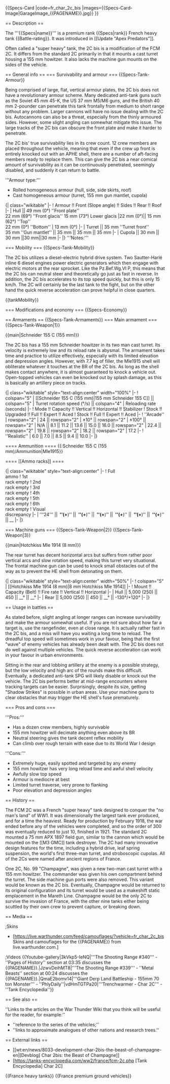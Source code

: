 {{Specs-Card
|code=fr_char_2c_bis
|images={{Specs-Card-Image|GarageImage_{{PAGENAME}}.jpg}}
}}

== Description ==
<!-- ''In the description, the first part should be about the history of the creation and combat usage of the vehicle, as well as its key features. In the second part, tell the reader about the ground vehicle in the game. Insert a screenshot of the vehicle, so that if the novice player does not remember the vehicle by name, he will immediately understand what kind of vehicle the article is talking about.'' -->
The '''{{Specs|name}}''' is a premium rank {{Specs|rank}} French heavy tank {{Battle-rating}}. It was introduced in [[Update "Apex Predators"]].

Often called a "super heavy" tank, the 2C bis is a modification of the FCM 2C. It differs from the standard 2C primarily in that it mounts a cast turret housing a 155 mm howitzer. It also lacks the machine gun mounts on the sides of the vehicle.

== General info ==
=== Survivability and armour ===
{{Specs-Tank-Armour}}
<!-- ''Describe armour protection. Note the most well protected and key weak areas. Appreciate the layout of modules as well as the number and location of crew members. Is the level of armour protection sufficient, is the placement of modules helpful for survival in combat? If necessary use a visual template to indicate the most secure and weak zones of the armour.'' -->

Being comprised of large, flat, vertical armour plates, the 2C bis does not have a revolutionary armour scheme. Many dedicated anti-tank guns such as the Soviet 45 mm 45-K, the US 37 mm M5/M6 guns, and the British 40 mm 2-pounder can penetrate this tank frontally from medium to short range without any problem. Larger cannons will have no issue dealing with the 2C bis. Autocannons can also be a threat, especially from the thinly armoured sides. However, some slight angling can somewhat mitigate this issue. The large tracks of the 2C bis can obscure the front plate and make it harder to penetrate.

The 2C bis' true survivability lies in its crew count. 12 crew members are placed throughout the vehicle, meaning that even if the crew up front is entirely knocked out with an APHE shell, there are a number of aft-facing members ready to replace them. This can give the 2C bis a near comical amount of survivability as it can be continuously penetrated, seemingly disabled, and suddenly it can return to battle.

'''Armour type:'''

* Rolled homogeneous armour (hull, side, side skirts, roof)
* Cast homogeneous armour (turret, 155 mm gun mantlet, cupola)

{| class="wikitable"
|-
! Armour !! Front (Slope angle) !! Sides !! Rear !! Roof
|-
| Hull || 49 mm (0°) ''Front plate'' <br>22 mm (69°) ''Front glacis'' 15 mm (73°) Lower glacis
|22 mm (0°)|| 15 mm (62°) ''Top'' <br>22 mm (0°) ''Bottom''
| 13 mm (0°)
|-
| Turret || 35 mm ''Turret front'' <br> 35 mm ''Gun mantlet'' || 35 mm || 35 mm || 35 mm
|-
| Cupola || 30 mm || 30 mm ||30 mm||30 mm
|-
|}
'''Notes:''' <!-- Any additional notes which the user needs to be aware of -->
<!-- Example: * Suspension wheels are 20 mm thick, tracks are 30 mm thick, and torsion bars are 60 mm thick. -->

=== Mobility ===
{{Specs-Tank-Mobility}}
<!-- ''Write about the mobility of the ground vehicle. Estimate the specific power and manoeuvrability, as well as the maximum speed forwards and backwards.'' -->
The 2C bis utilizes a diesel-electric hybrid drive system. Two Sautter-Harlé inline 6 diesel engines power electric generators which then engage with electric motors at the rear sprocket. Like the Pz.Bef.Wg.VI P, this means that the 2C bis can neutral steer and theoretically go just as fast in reverse. In addition, the 2C bis accelerates to its top speed quickly, but this is only 15 km/h. The 2C will certainly be the last tank to the fight, but on the other hand the quick reverse acceleration can prove helpful in close quarters.

{{tankMobility}}

=== Modifications and economy ===
{{Specs-Economy}}

== Armaments ==
{{Specs-Tank-Armaments}}
=== Main armament ===
{{Specs-Tank-Weapon|1}}
<!-- ''Give the reader information about the characteristics of the main gun. Assess its effectiveness in a battle based on the reloading speed, ballistics and the power of shells. Do not forget about the flexibility of the fire, that is how quickly the cannon can be aimed at the target, open fire on it and aim at another enemy. Add a link to the main article on the gun: <code><nowiki>{{main|Name of the weapon}}</nowiki></code>. Describe in general terms the ammunition available for the main gun. Give advice on how to use them and how to fill the ammunition storage.'' -->
{{main|Schneider 155 C (155 mm)}}

The 2C bis has a 155 mm Schneider howitzer in its two man cast turret. Its velocity is extremely low and its reload rate is abysmal. The armament takes time and practice to utilize effectively, especially with its limited elevation and depression angles. However, with 7.7 kg of filler, the Mle1915 shell will obliterate whatever it touches at the BR of the 2C bis. As long as the shell makes contact anywhere, it is almost guaranteed to knock a vehicle out. Open-topped vehicles can even be knocked out by splash damage, as this is basically an artillery piece on tracks.

{| class="wikitable" style="text-align:center" width="100%"
|-
! colspan="5" | [[Schneider 155 C (155 mm)|155 mm Schneider 155 C]] || colspan="5" | Turret rotation speed (°/s) || colspan="4" | Reloading rate (seconds)
|-
! Mode !! Capacity !! Vertical !! Horizontal !! Stabilizer
! Stock !! Upgraded !! Full !! Expert !! Aced
! Stock !! Full !! Expert !! Aced
|-
! ''Arcade''
| rowspan="2" | 24 || rowspan="2" | ±10° || rowspan="2" | ±100° || rowspan="2" | N/A || 8.1 || 11.2 || 13.6 || 15.0 || 16.0 || rowspan="2" | 22.4 || rowspan="2" | 19.8 || rowspan="2" | 18.2 || rowspan="2" | 17.2
|-
! ''Realistic''
| 6.0 || 7.0 || 8.5 || 9.4 || 10.0
|-
|}

==== Ammunition ====
{{:Schneider 155 C (155 mm)/Ammunition|Mle1915}}

==== [[Ammo racks]] ====
<!-- [[File:Ammoracks_{{PAGENAME}}.png|right|thumb|x250px|[[Ammo racks]] of the {{PAGENAME}}]] -->
<!-- '''Last updated:''' -->
{| class="wikitable" style="text-align:center"
|-
! Full<br>ammo
! 1st<br>rack empty
! 2nd<br>rack empty
! 3rd<br>rack empty
! 4th<br>rack empty
! 5th<br>rack empty
! 6th<br>rack empty
! Visual<br>discrepancy
|-
| '''24''' || __&nbsp;''(+__)'' || __&nbsp;''(+__)'' || __&nbsp;''(+__)'' || __&nbsp;''(+__)'' || __&nbsp;''(+__)'' || __&nbsp;''(+__)'' || __
|-
|}

=== Machine guns ===
{{Specs-Tank-Weapon|2}}
{{Specs-Tank-Weapon|3}}
<!-- ''Offensive and anti-aircraft machine guns not only allow you to fight some aircraft but also are effective against lightly armoured vehicles. Evaluate machine guns and give recommendations on its use.'' -->
{{main|Hotchkiss Mle 1914 (8 mm)}}

The rear turret has decent horizontal arcs but suffers from rather poor vertical arcs and slow rotation speed, making this turret very situational. The frontal machine gun can be used to knock small obstacles out of the way as to prevent the HE shell from detonating on them.

{| class="wikitable" style="text-align:center" width="50%"
|-
! colspan="5" | [[Hotchkiss Mle 1914 (8 mm)|8 mm Hotchkiss Mle 1914]]
|-
! Mount !! Capacity (Belt) !! Fire rate !! Vertical !! Horizontal
|-
| Hull || 5,000 (250) || 450 || __° || __°
|-
| Rear || 5,000 (250) || 450 || __° || -130°/+120°
|-
|}

== Usage in battles ==
<!-- ''Describe the tactics of playing in the vehicle, the features of using vehicles in the team and advice on tactics. Refrain from creating a "guide" - do not impose a single point of view but instead give the reader food for thought. Describe the most dangerous enemies and give recommendations on fighting them. If necessary, note the specifics of the game in different modes (AB, RB, SB).'' -->
As stated before, slight angling at longer ranges can increase survivability and make the armour somewhat useful. If you are not sure about how far a target is, use the rangefinder, even at close range. It is actually rather fast in the 2C bis, and a miss will have you waiting a long time to reload. The dreadful top speed will sometimes work in your favour, being that the first "wave" of enemy vehicles has already been dealt with. The 2C bis does not do well against multiple vehicles. The quick reverse acceleration can work in your favour in urban environments.

Sitting in the rear and lobbing artillery at the enemy is a possible strategy, but the low velocity and high arc of the rounds make this difficult. Eventually, a dedicated anti-tank SPG will likely disable or knock out the vehicle. The 2C bis performs better at mid-range encounters where tracking targets can be easier. Surprisingly, despite its size, getting "Shadow Strikes" is possible in urban areas. Use your machine guns to clear obstacles that may trigger the HE shell's fuse prematurely.

=== Pros and cons ===
<!-- ''Summarise and briefly evaluate the vehicle in terms of its characteristics and combat effectiveness. Mark its pros and cons in a bulleted list. Try not to use more than 6 points for each of the characteristics. Avoid using categorical definitions such as "bad", "good" and the like - use substitutions with softer forms such as "inadequate" and "effective".'' -->

'''Pros:'''

* Has a dozen crew members, highly survivable
* 155 mm howitzer will decimate anything even above its BR
* Neutral steering gives the tank decent reflex mobility
* Can climb over rough terrain with ease due to its World War I design

'''Cons:'''

* Extremely huge, easily spotted and targeted by any enemy
* 155 mm howitzer has very long reload time and awful shell velocity
* Awfully slow top speed
* Armour is mediocre at best
* Limited turret traverse, very prone to flanking
* Poor elevation and depression angles

== History ==
<!-- ''Describe the history of the creation and combat usage of the vehicle in more detail than in the introduction. If the historical reference turns out to be too long, take it to a separate article, taking a link to the article about the vehicle and adding a block "/History" (example: <nowiki>https://wiki.warthunder.com/(Vehicle-name)/History</nowiki>) and add a link to it here using the <code>main</code> template. Be sure to reference text and sources by using <code><nowiki><ref></ref></nowiki></code>, as well as adding them at the end of the article with <code><nowiki><references /></nowiki></code>. This section may also include the vehicle's dev blog entry (if applicable) and the in-game encyclopedia description (under <code><nowiki>=== In-game description ===</nowiki></code>, also if applicable).'' -->
The FCM 2C was a French "super heavy" tank designed to conquer the "no man's land" of WW1. It was dimensionally the largest tank ever produced, and for a time the heaviest. Ready for production by February 1918, the war ended before any of the vehicles were completed, and so the order of 300 was eventually reduced to just 10, finished in 1921. The standard 2C mounted a 75 mm APX 1897 field gun, similar to the cannon which would be mounted on the [[M3 GMC]] tank destroyer. The 2C had many innovative design features for the time, including a hybrid drive, leaf spring suspension, the world's first three-man turret, and stroboscopic cupolas. All of the 2Cs were named after ancient regions of France.

One 2C, No. 99 "Champagne", was given a new two-man cast turret with a 155 mm howitzer. The commander was given his own compartment behind the turret. The side machine gun ports were also removed. This variant would be known as the 2C bis. Eventually, Champagne would be returned to its original configuration and its turret would be used as a makeshift static emplacement in the Mareth Line. Champagne would be the only 2C to survive the invasion of France, with the other nine tanks either being scuttled by their own crew to prevent capture, or breaking down.

== Media ==
<!-- ''Excellent additions to the article would be video guides, screenshots from the game, and photos.'' -->

;Skins

* [https://live.warthunder.com/feed/camouflages/?vehicle=fr_char_2c_bis Skins and camouflages for the {{PAGENAME}} from live.warthunder.com.]

;Videos
{{Youtube-gallery|3kVkp5-IeNQ|'''The Shooting Range #340''' - ''Pages of History'' section at 03:35 discusses the {{PAGENAME}}.|JzwvDeihMT8|'''The Shooting Range #339''' - ''Metal Beasts'' section at 00:24 discusses the {{PAGENAME}}.|QmaE2bomv14|'''Giant Derp Land Battleship - 155mm 70 ton Monster''' - ''PhlyDaily''|vdHmTGTPa20|'''Trenchwarmer - Char 2C''' - ''Tank Encyclopedia''}}

== See also ==
<!-- ''Links to the articles on the War Thunder Wiki that you think will be useful for the reader, for example:''
* ''reference to the series of the vehicles;''
* ''links to approximate analogues of other nations and research trees.'' -->
''Links to the articles on the War Thunder Wiki that you think will be useful for the reader, for example:''

* ''reference to the series of the vehicles;''
* ''links to approximate analogues of other nations and research trees.''

== External links ==
<!-- ''Paste links to sources and external resources, such as:''
* ''topic on the official game forum;''
* ''other literature.'' -->

* [[wt:en/news/8033-development-char-2bis-the-beast-of-champagne-en|[Devblog] Char 2bis: the Beast of Champagne]]
* [https://tanks-encyclopedia.com/ww2/france/fcm-2c.php <nowiki>[Tank Encyclopedia]</nowiki> Char 2C]

{{France heavy tanks}}
{{France premium ground vehicles}}